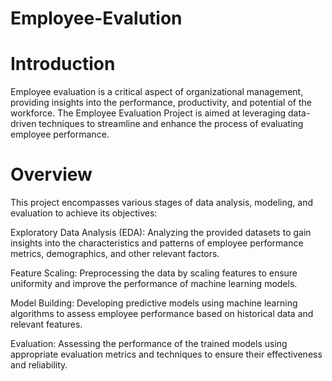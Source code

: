 # Employee-Evalution

# **Introduction**
Employee evaluation is a critical aspect of organizational management, providing insights into the performance, productivity, and potential of the workforce. The Employee Evaluation Project is aimed at leveraging data-driven techniques to streamline and enhance the process of evaluating employee performance.

# Overview
This project encompasses various stages of data analysis, modeling, and evaluation to achieve its objectives:

Exploratory Data Analysis (EDA): Analyzing the provided datasets to gain insights into the characteristics and patterns of employee performance metrics, demographics, and other relevant factors.

Feature Scaling: Preprocessing the data by scaling features to ensure uniformity and improve the performance of machine learning models.

Model Building: Developing predictive models using machine learning algorithms to assess employee performance based on historical data and relevant features.

Evaluation: Assessing the performance of the trained models using appropriate evaluation metrics and techniques to ensure their effectiveness and reliability.
